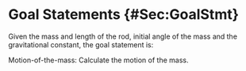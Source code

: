 # Goal Statements {#Sec:GoalStmt}

Given the mass and length of the rod, initial angle of the mass and the gravitational constant, the goal statement is:

<div id="motionMass"></div>

Motion-of-the-mass: Calculate the motion of the mass.
